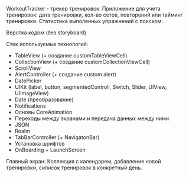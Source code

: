 WorkoutTracker - трекер тренировок.
Приложение для учета тренировок: дата тренировки, кол-во сетов, повторений или тайминг тренировки. 
Статистика выполенных упражнений с поиском.

Верстка кодом (без storyboard)

Стек используемых технологий: 
- TableView (+ создание customTableViewCell)
- CollectionView (+ создание customCollectionViewCell)
- ScrollView
- AlertController (+ создание custom alert)
- DatePicker
- UIKit (label, button, segmentedControll, Switch, Slider, UIView, UIImageView)
- Date (преобразование)
- Notifications
- Основы CoreAnimation
- Переходы между экранами и передача данных между ними
- JSON
- Realm
- TabBarController (+ NavigatonBar)
- Установка шрифтов
- OnBoarding + LaunchScreen

Главный экран: 
Коллекция с календарем, добавление новой тренировки, сиписок тренировок в конкретный день.
